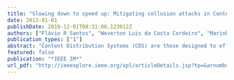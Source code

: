 ```yaml
---
title: "Slowing down to speed up: Mitigating collusion attacks in Content Distribution Systems"
date: 2013-01-01
publishDate: 2019-12-01T08:31:06.123012Z
authors: ["Flávio R Santos", "Weverton Luis da Costa Cordeiro", "Marinho Pilla Barcellos", "Luciano Paschoal Gaspary", "F V Hecht", "B Stiller"]
publication_types: ["1"]
abstract: "Content Distribution Systems (CDS) are those designed to efficiently deliver (to interested parties) a variety of contents. CDS may be classified in two groups. The first group (moderated) comprises the set of systems in which contents are checked against their descriptions before being published. The second group (non-moderated) is the set of systems without any kind of moderation. Since descriptions are of paramount importance to enable users to find contents, non-moderated CDS are clearly vulnerable to malicious interferences and susceptible to content pollution. Furthermore, colluding attackers may flood the system with imprecise metadata and turn the system into a useless content distribution platform. To protect the system from massive malicious behaviors and provide better Qualityof-Experience (QoE) to users, this paper presents a novel conservative strategy to mitigate collusion attacks in non-moderated CDS. The rationale behind this simple, yet very effective strategy, is to delay user's actions and randomly authorize them. Results indicate that this “artificial delay” reduces the effect of attackers in the system and, hence, increases user's QoE. View full abstract"
featured: false
publication: "*IEEE IM*"
url_pdf: "http://ieeexplore.ieee.org/xpl/articleDetails.jsp?tp=&arnumber=6573015&matchBoolean%3Dtrue%26rowsPerPage%3D30%26searchField%3DSearch_All%26queryText%3D%28p_Title%3A%22Slowing+down+to+speed+up%3A+Mitigating+collusion+attacks+in+Content+Distribution+Systems"
---
```


